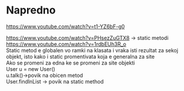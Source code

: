 # Napredno
https://www.youtube.com/watch?v=t1-YZ6bF-g0<br>

https://www.youtube.com/watch?v=PHsezZuGTX8  -> static metodi <br>
https://www.youtube.com/watch?v=1rdbEUh3R_o <br>
Static metod e globalen vo ramki na klasata i vraka isti rezultat za sekoj objekt, isto kako i static promentivata koja e generalna za site<br>
Ako se promeni za edna ke se promeni za site objekti <br>
User u = new User()<br>
u.talk()->povik na obicen metod<br>
User.findInList -> povik na static method <br> 
